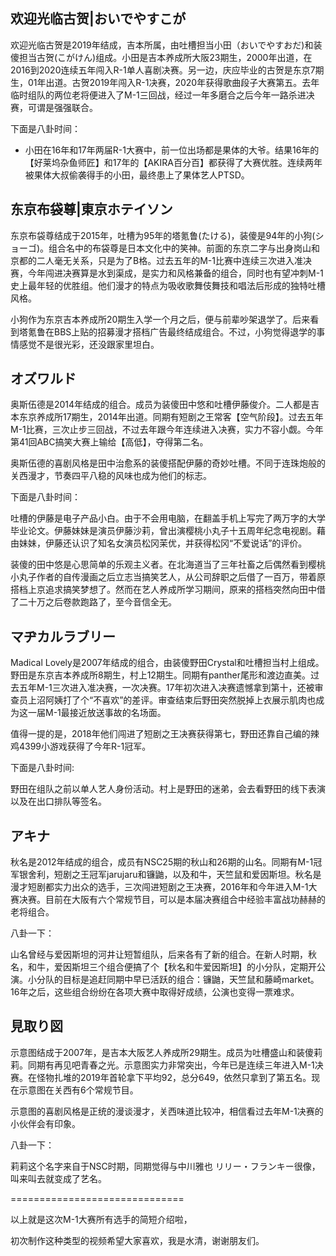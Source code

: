 ## 欢迎光临古贺|おいでやすこが

欢迎光临古贺是2019年结成，吉本所属，由吐槽担当小田（おいでやすおだ)和装傻担当古贺(こがけん)组成。小田是吉本养成所大阪23期生，2000年出道，在2016到2020连续五年闯入R-1单人喜剧决赛。另一边，庆应毕业的古贺是东京7期生，01年出道。古贺2019年闯入R-1决赛，2020年获得歌曲段子大赛第五。去年临时组队的两位老将便进入了M-1三回战，经过一年多磨合之后今年一路杀进决赛，可谓是强强联合。

下面是八卦时间：

- 小田在16年和17年两届R-1大赛中，前一位出场都是果体的大爷。结果16年的【好莱坞杂鱼师匠】和17年的【AKIRA百分百】都获得了大赛优胜。连续两年被果体大叔偷袭得手的小田，最终患上了果体艺人PTSD。



## 东京布袋尊|東京ホテイソン

东京布袋尊结成于2015年，吐槽为95年的塔氪鲁(たける)，装傻是94年的小狗(ショーゴ)。组合名中的布袋尊是日本文化中的笑神。前面的东京二字与出身岗山和京都的二人毫无关系，只是为了B格。过去五年的M-1比赛中连续三次进入准决赛，今年闯进决赛算是水到渠成，是实力和风格兼备的组合，同时也有望冲刺M-1史上最年轻的优胜组。他们漫才的特点为吸收歌舞伎舞技和唱法后形成的独特吐槽风格。

小狗作为东京吉本养成所20期生入学一个月之后，便与前辈吵架退学了。后来看到塔氪鲁在BBS上贴的招募漫才搭档广告最终结成组合。不过，小狗觉得退学的事情感觉不是很光彩，还没跟家里坦白。

## オズワルド

奥斯伍德是2014年结成的组合。成员为装傻田中悠和吐槽伊藤俊介。二人都是吉本东京养成所17期生，2014年出道。同期有短剧之王常客【空气阶段】。过去五年M-1比赛，三次止步三回战，不过去年跟今年连续进入决赛，实力不容小觑。今年第41回ABC搞笑大赛上输给【高低】，夺得第二名。

奥斯伍德的喜剧风格是田中治愈系的装傻搭配伊藤的奇妙吐槽。不同于连珠炮般的关西漫才，节奏四平八稳的风味也成为他们的标志。

下面是八卦时间：

吐槽的伊藤是电子产品小白。由于不会用电脑，在翻盖手机上写完了两万字的大学毕业论文。伊藤妹妹是演员伊藤沙莉，曾出演樱桃小丸子十五周年纪念电视剧。藉由妹妹，伊藤还认识了知名女演员松冈茉优，并获得松冈“不爱说话”的评价。

装傻的田中悠是心思简单的乐观主义者。在北海道当了三年社畜之后偶然看到樱桃小丸子作者的自传漫画之后立志当搞笑艺人，从公司辞职之后借了一百万，带着原搭档上京追求搞笑梦想了。然而在艺人养成所学习期间，原来的搭档突然向田中借了二十万之后卷款跑路了，至今音信全无。


## マヂカルラブリー
Madical Lovely是2007年结成的组合，由装傻野田Crystal和吐槽担当村上组成。野田是东京吉本养成所8期生，村上12期生。同期有panther尾形和渡边直美。过去五年M-1三次进入准决赛，一次决赛。17年初次进入决赛遗憾拿到第十，还被审查员上沼阿姨打了个“不喜欢”的差评。审查结束后野田突然脱掉上衣展示肌肉也成为这一届M-1最接近放送事故的名场面。

值得一提的是，2018年他们闯进了短剧之王决赛获得第七，野田还靠自己编的辣鸡4399小游戏获得了今年R-1冠军。

下面是八卦时间:

野田在组队之前以单人艺人身份活动。村上是野田的迷弟，会去看野田的线下表演以及在出口排队等签名。


## アキナ

秋名是2012年结成的组合，成员有NSC25期的秋山和26期的山名。同期有M-1冠军银舍利，短剧之王冠军jarujaru和镰鼬，以及和牛，天竺鼠和爱因斯坦。秋名是漫才短剧都实力出众的选手，三次闯进短剧之王决赛，2016年和今年进入M-1大赛决赛。目前在大阪有六个常规节目，可以是本届决赛组合中经验丰富战功赫赫的老将组合。

八卦一下：

山名曾经与爱因斯坦的河井让短暂组队，后来各有了新的组合。在新人时期，秋名，和牛，爱因斯坦三个组合便搞了个【秋名和牛爱因斯坦】的小分队，定期开公演。小分队的目标是追赶同期中早已活跃的组合：镰鼬，天竺鼠和藤崎market。16年之后，这些组合纷纷在各项大赛中取得好成绩，公演也变得一票难求。

## 見取り図

示意图结成于2007年，是吉本大阪艺人养成所29期生。成员为吐槽盛山和装傻莉莉。同期有再见吧青春之光。示意图实力非常突出，今年已是连续三年进入M-1决赛。在怪物扎堆的2019年首轮拿下平均92，总分649，依然只拿到了第五名。现在示意图在关西有6个常规节目。

示意图的喜剧风格是正统的漫谈漫才，关西味道比较冲，相信看过去年M-1决赛的小伙伴会有印象。

八卦一下：

莉莉这个名字来自于NSC时期，同期觉得与中川雅也 リリー・フランキー很像，叫来叫去就变成了艺名。


==============================

以上就是这次M-1大赛所有选手的简短介绍啦，

初次制作这种类型的视频希望大家喜欢，我是水清，谢谢朋友们。





